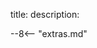 title: 
description:


















<script type="text/javascript">
// read instructions for related links in ../snippets/extras.md
var relatedLinks = [];
</script>

--8<-- "extras.md"





